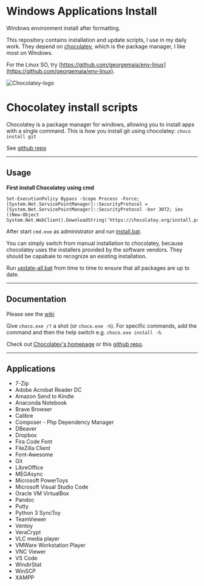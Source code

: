 # Windows Applications Install
Windows environment install after formatting. 

This repository contains installation and update scripts, I use in my daily work.
They depend on [chocolatey](http://chocolatey.org/), which is the package manager, I like most on Windows.

For the Linux SO, try [https://github.com/georgemaia/env-linux](https://github.com/georgemaia/env-linux).

![Chocolatey-logo](https://chocolatey.org/content/images/logo_square.svg "Logo")


# Chocolatey install scripts
Chocolatey is a package manager for windows, allowing you to install apps with a single command. This is how you install git using chocolatey: ```choco install git```

See [github repo](https://github.com/chocolatey/choco)

---

## Usage

**First install Chocolatey using cmd**

```
Set-ExecutionPolicy Bypass -Scope Process -Force; [System.Net.ServicePointManager]::SecurityProtocol = [System.Net.ServicePointManager]::SecurityProtocol -bor 3072; iex ((New-Object System.Net.WebClient).DownloadString('https://chocolatey.org/install.ps1'))
```

After start `cmd.exe` as administrator and run [install.bat](install.bat).

You can simply switch from manual installation to chocolatey, because chocolatey uses the installers provided by the software vendors.
They should be capabale to recognize an existing installation.

Run [update-all.bat](update-all.bat) from time to time to ensure that all packages are up to date.

---

## Documentation
Please see the [wiki](https://github.com/chocolatey/choco/wiki)

Give `choco.exe /?` a shot (or `choco.exe -h`). For specific commands, add the command and then the help switch e.g. `choco.exe install -h`.

Check out [Chocolatey's homepage](https://chocolatey.org/) or this [github repo](https://github.com/chocolatey/chocolatey).

---

## Applications

* 7-Zip
* Adobe Acrobat Reader DC 
* Amazon Send to Kindle
* Anaconda Notebook
* Brave Browser
* Calibre
* Composer - Php Dependency Manager	
* DBeaver
* Dropbox
* Fira Code Font
* FileZilla Client 
* Font-Awesome
* Git
* LibreOffice
* MEGAsync	
* Microsoft PowerToys
* Microsoft Visual Studio Code
* Oracle VM VirtualBox 
* Pandoc
* Putty
* Python 3
SyncToy
* TeamViewer
* Ventoy
* VeraCrypt	
* VLC media player
* VMWare Workstation Player
* VNC Viewer
* VS Code
* WindirStat
* WinSCP
* XAMPP	
